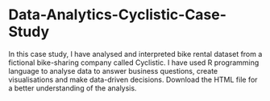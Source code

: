 # Data-Analytics-Cyclistic-Case-Study
In this case study, I have analysed and interpreted bike rental dataset from a fictional bike-sharing company called Cyclistic. I have used R programming language to analyse data to answer business questions, create visualisations and make data-driven decisions. Download the HTML file for a better understanding of the analysis.
